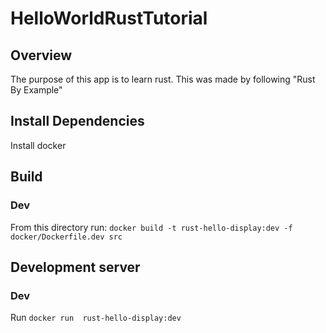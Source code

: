 # HelloWorldRustTutorial

## Overview
The purpose of this app is to learn rust. This was made by following "Rust By Example"

## Install Dependencies
Install docker

## Build
### Dev
From this directory run: `docker build -t rust-hello-display:dev -f docker/Dockerfile.dev src`

## Development server
### Dev
Run `docker run  rust-hello-display:dev`